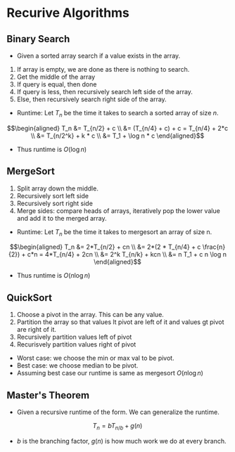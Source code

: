 Recurive Algorithms
===================
## Binary Search
* Given a sorted array search if a value exists in the array.
1. If array is empty, we are done as there is nothing to search. 
2. Get the middle of the array
3. If query is equal, then done
4. If query is less, then recursively search left side of the array.
5. Else, then recursively search right side of the array.
* Runtime: Let $T_n$ be the time it takes to search a sorted array of size $n$.
```math
\begin{aligned}
T_n &= T_{n/2} + c \\
  &= (T_{n/4} + c) + c = T_{n/4} + 2*c \\
  &= T_{n/2^k} + k * c \\
  &= T_1 + \log n * c
\end{aligned}
```
* Thus runtime is $O(\log n)$

## MergeSort
1. Split array down the middle.
2. Recursively sort left side
3. Recursively sort right side
4. Merge sides: compare heads of arrays, iteratively pop the lower value and add it to the merged array.
* Runtime: Let $T_n$ be the time it takes to mergesort an array of size n.
```math
\begin{aligned}
T_n &= 2*T_{n/2} + cn \\
  &= 2*(2 * T_{n/4} + c \frac{n}{2}) + c*n = 4*T_{n/4} + 2cn \\
  &= 2^k T_{n/k} + kcn \\
  &= n T_1 + c n \log n
\end{aligned}
```
* Thus runtime is $O(n\log n)$

## QuickSort
1. Choose a pivot in the array. This can be any value.
2. Partition the array so that values lt pivot are left of it and values gt pivot are right of it.
3. Recursively partition values left of pivot
4. Recurisvely partition values right of pivot
* Worst case: we choose the min or max val to be pivot.
* Best case: we choose median to be pivot.
* Assuming best case our runtime is same as mergesort $O(n \log n)$ 

## Master's Theorem
* Given a recursive runtime of the form. We can generalize the runtime. 
```math
T_n = b T_{n/b} + g(n)
```
* $b$ is the branching factor, $g(n)$ is how much work we do at every branch.
